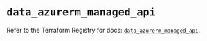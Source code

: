 # `data_azurerm_managed_api`

Refer to the Terraform Registry for docs: [`data_azurerm_managed_api`](https://registry.terraform.io/providers/hashicorp/azurerm/4.33.0/docs/data-sources/managed_api).
